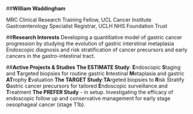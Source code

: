

##**William Waddingham**  

MRC Clinical Research Training Fellow, UCL Cancer Institute  
Gastroenterology Specialist Registrar, UCLH NHS Foundation Trust  

##**Research Interests**
Developing a quantitiative model of gastric cancer progression by studying the evolution of gastric interstinal metaplasia
Endoscopic diagnosis and risk stratification of cancer precursors and early cancers in the gastro-intestinal tract.

##**Active Projects & Studies** 
**The ESTIMATE Study**: **E**ndoscopic **S**taging and **T**argeted biopsies for routine gastric **I**ntestinal **M**etaplasia and gastric **AT**rophy **E**valuation
**The TARGET Study**:**TA**rgeted biopsies to **R**isk Stratify **G**astric cancer precursors for tailored **E**ndoscopic surveillance and **T**reatment
**The PREFER Study** - in setup.  Investigating the efficacy of endoscopic follow up and conservative management for early stage oesophageal cancer (stage T1b).
